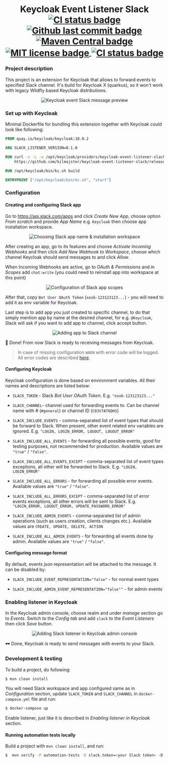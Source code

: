 <h1 align="center">
    Keycloak Event Listener Slack
    <br>
    <a href="https://github.com/kilmajster/keycloak-event-listener-slack/actions">
        <img align="center" src="https://github.com/kilmajster/keycloak-event-listener-slack/workflows/main/badge.svg" alt="CI status badge">
    </a>
    <a href="https://github.com/kilmajster/keycloak-event-listener-slack/commits/main">
        <img align="center" src="https://img.shields.io/github/last-commit/kilmajster/keycloak-event-listener-slack.svg" alt="Github last commit badge">
    </a>
    <a href="https://mvnrepository.com/artifact/io.github.kilmajster/keycloak-event-listener-slack">
        <img align="center" src="https://img.shields.io/maven-central/v/io.github.kilmajster/keycloak-event-listener-slack?color=blue" alt="Maven Central badge" >
    </a>
    <a href="./LICENSE">
        <img align="center" src="https://img.shields.io/github/license/kilmajster/keycloak-event-listener-slack?color=blue" alt="MIT license badge">
    </a>
    <a href="https://keycloak-listener.slack.com/messages/C03V7AT6DHS">
        <img align="center" src="https://img.shields.io/badge/slack-keycloak--listener-ff69b4.svg?logo=slack" alt="CI status badge">
    </a>
</h1>

### Project description
This project is an extension for Keycloak that allows to forward events to specified Slack channel. 
It's build for Keycloak X (quarkus), so it won't work with legacy Wildfly based Keycloak distributions.

<p align="center">
    <img src="./.github/docs/keycloak-event-slack-message-preview.png" alt="Keycloak event Slack message preview">
</p>

### Set up with Keycloak
Minimal Dockerfile for bundling this extension together with Keycloak could look like following:
```dockerfile
FROM quay.io/keycloak/keycloak:18.0.2

ARG SLACK_LISTENER_VERSION=0.1.0

RUN curl -s -L -o /opt/keycloak/providers/keycloak-event-listener-slack--$SLACK_LISTENER_VERSION.jar \
    https://github.com/kilmajster/keycloak-event-listener-slack/releases/download/$SLACK_LISTENER_VERSION/keycloak-event-listener-slack-$SLACK_LISTENER_VERSION.jar

RUN /opt/keycloak/bin/kc.sh build

ENTRYPOINT ["/opt/keycloak/bin/kc.sh", "start"]
```

### Configuration

#### Creating and configuring Slack app
Go to https://api.slack.com/apps and click _Create New App_, choose option _From scratch_ and provide _App Name_ 
e.g. `Keycloak` then choose app installation workspace.

<p align="center">
    <img src="./.github/docs/app-name-and-choose-workspace.png" alt="Choosing Slack app name & installation workspace">
</p>

After creating an app, go to its features and choose _Activate Incoming Webhooks_ and then click 
_Add New Webhook to Workspace_, choose which channel Keycloak should send messages to and click _Allow_.

When Incoming Webhooks are active, go to _OAuth & Permissions_ and in _Scopes_ add `chat:write` 
(you could need to reinstall app into workspace at this point)

<p align="center">
    <img src="./.github/docs/configuring-slack-app-scopes.png" alt="Configuration of Slack app scopes">
</p>

After that, copy `Bot User OAuth Token` (`xoxb-123123123...`) - you will need to add it as env variable for Keycloak.

Last step is to add app you just created to specific channel, 
to do that simply mention app by name at the desired channel, for e.g. `@Keycloak`, 
Slack will ask if you want to add app to channel, click accept button.

<p align="center">
    <img src="./.github/docs/adding-app-to-channel.png" alt="Adding app to Slack channel">
</p>

👏 Done! From now Slack is ready to receiving messages from Keycloak.

> In case of missing configuration `WARN` with error code will be logged. All error codes are described [here](https://api.slack.com/methods/chat.postMessage#errors).

#### Configuring Keycloak
Keycloak configuration is done based on environment variables. All their names and descriptions are listed below:
- `SLACK_TOKEN` - Slack _Bot User OAuth Token_. E.g. `"xoxb-123123123..."`


- `SLACK_CHANNEL`- channel used for forwarding events to. Can be channel name with # (`#general`) or channel ID (`C03V7AT6DHS`)


- `SLACK_INCLUDE_EVENTS` - comma-separated list of event types that should be forward to Slack. When present, 
other event related env variables are ignored. E.g. `"LOGIN, LOGIN_ERROR, LOGOUT, LOGOUT_ERROR"`


- `SLACK_INCLUDE_ALL_EVENTS` - for forwarding all possible events, good for testing purposes, not recommended for production.
Available values are `"true"` / `"false"`.


- `SLACK_INCLUDE_ALL_EVENTS_EXCEPT` - comma-separated list of event types exceptions, all other will be forwarded to Slack.
E.g. `"LOGIN, LOGIN_ERROR"`


- `SLACK_INCLUDE_ALL_ERRORS` - for forwarding all possible error events. Available values are `"true"` / `"false"`.


- `SLACK_INCLUDE_ALL_ERRORS_EXCEPT` - comma-separated list of error events exceptions, all other errors will be sent to Slack.
E.g. `"LOGIN_ERROR, LOGOUT_ERROR, UPDATE_PASSWORD_ERROR"`


- `SLACK_INCLUDE_ADMIN_EVENTS` - comma-separated list of admin operations (such as users creation, clients changes etc.).
Available values are `CREATE, UPDATE, DELETE, ACTION`


- `SLACK_INCLUDE_ALL_ADMIN_EVENTS` - for forwarding all events done by admin. Available values are `"true"` / `"false"`.

#### Configuring message format
By default, events json representation will be attached to the message. It can be disabled by:
- `SLACK_INCLUDE_EVENT_REPRESENTATION="false"` - for normal event types


- `SLACK_INCLUDE_ADMIN_EVENT_REPRESENTATION="false""` - for admin events

### Enabling listener in Keycloak
In the Keycloak admin console, choose realm and under _manage_ section go to _Events_. Switch to the _Config tab_ and add 
`slack` to the _Event Listeners_ then click _Save_ button.

<p align="center">
    <img src="./.github/docs/adding-slack-listener-in-admin-console.png" alt="Adding Slack listener in Keycloak admin console">
</p>

🕶 Done, Keycloak is ready to send messages with events to your Slack.

### Development & testing
To build a project, do following:
```sh
$ mvn clean install
```
You will need Slack workspace and app configured same as in _Configuration_ section, update `SLACK_TOKEN` and `SLACK_CHANNEL`
in `docker-compose.yml` file and run:
```sh
$ docker-compose up
```
Enable listener, just like it is described in _Enabling listener in Keycloak_ section.

#### Running automation tests locally
Build a project with `mvn clean install`, and run:
```sh
$  mvn verify -P automation-tests -D slack.token=<your Slack token> -D slack.channel=<your Slack channel>
```
